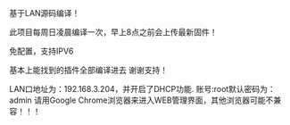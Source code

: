 基于LAN源码编译！

此项目每周日凌晨编译一次，早上8点之前会上传最新固件！

免配置，支持IPV6

基本上能找到的插件全部编译进去
谢谢支持！

LAN口地址为：192.168.3.204，并开启了DHCP功能.
账号:root默认密码为：admin
请用Google Chrome浏览器来进入WEB管理界面，其他浏览器可能不兼容！！！
